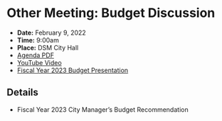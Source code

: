 # Other Meeting: Budget Discussion

- **Date:** February 9, 2022
- **Time:** 9:00am
- **Place:** DSM City Hall
- [Agenda PDF](https://councildocs.dsm.city/agendas/2022/20220209budgetdiscussion.pdf?pdf=Agenda&t=1644341223253)
- [YouTube Video](https://youtu.be/3cnKzBKIg5U)
- [Fiscal Year 2023 Budget Presentation](https://dsm-document-archive.netlify.app/assets/meeting-notes/council/FY2023_initial_budget_presentation.pdf)

## Details

- Fiscal Year 2023 City Manager’s Budget Recommendation
